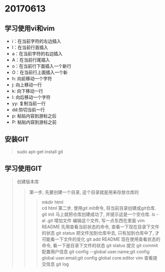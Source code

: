 # 20170613

## 学习使用vi和vim
- i：在当前字符的左边插入
- I：在当前行首插入
- a：在当前字符的右边插入
- A：在当前行尾插入
- o：在当前行下面插入一个新行
- O：在当前行上面插入一个新
- h: 向前移动一个字符
- j: 向上移动一行
- k: 向下移动一行
- l: 向后移动一个字符
- yy: 复制当前一行
- dd:剪切当前一行
- p: 粘贴内容到游标之后
- P: 粘贴内容到游标之前

## 安装GIT
> sudo apt-get install git

## 学习使用GIT
>   创建版本库    
>> 第一步, 先要创建一个目录, 这个目录就是用来存放仓库的
>>> mkdir html   
>>> cd html
>> 第二步, 使用git init命令, 将当前目录创建成git仓库.
>>> git init
>> 马上就把仓库创建成功了, 并提示这是一个空仓库.
>>> ls -al
>>> .git
> 增加文件
>> 编辑这个文件, 写一点东西在里面
>>> vim README
>> 先用查看当前状态的命令, 查看一下现在目录下文件的状态
>>> git status
>> 把文件加到仓库中去, 只有加到仓库中了, 才可能看一下文件的变化
>>> git add README
>> 现在使用查看状态的命令, 看一下是目录下文件的状态
>>> git status
>> 提交
>>> git commit
>> 配置用户信息
>>> git config --global user.name;git config 
>>> global user.email;git config 
>>> global core.editor vim
>> 查看提交信息
>>> git log
